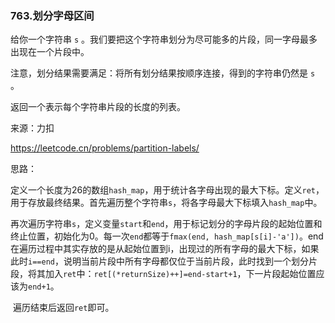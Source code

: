 ### 763.划分字母区间

给你一个字符串 `s` 。我们要把这个字符串划分为尽可能多的片段，同一字母最多出现在一个片段中。

注意，划分结果需要满足：将所有划分结果按顺序连接，得到的字符串仍然是 `s` 。

返回一个表示每个字符串片段的长度的列表。

来源：力扣

https://leetcode.cn/problems/partition-labels/



思路：

​		定义一个长度为26的数组`hash_map`，用于统计各字母出现的最大下标。定义`ret`，用于存放最终结果。首先遍历整个字符串`s`，将各字母最大下标填入`hash_map`中。		

​		再次遍历字符串`s`，定义变量`start`和`end`，用于标记划分的字母片段的起始位置和终止位置，初始化为0。每一次`end`都等于`fmax(end, hash_map[s[i]-'a'])`。end在遍历过程中其实存放的是从起始位置到i，出现过的所有字母的最大下标，如果此时`i==end`，说明当前片段中所有字母都仅位于当前片段，此时找到一个划分片段，将其加入`ret`中：`ret[(*returnSize)++]=end-start+1`，下一片段起始位置应该为`end+1`。

​		遍历结束后返回`ret`即可。